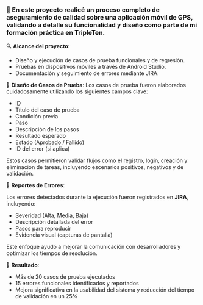### 🧪 En este proyecto realicé un proceso completo de aseguramiento de calidad sobre una aplicación móvil de GPS, validando a detalle su funcionalidad y diseño como parte de mi formación práctica en TripleTen.

🔍 **Alcance del proyecto**:
- Diseño y ejecución de casos de prueba funcionales y de regresión.
- Pruebas en dispositivos móviles a través de Android Studio.
- Documentación y seguimiento de errores mediante JIRA.

🧪 **Diseño de Casos de Prueba**:
Los casos de prueba fueron elaborados cuidadosamente utilizando los siguientes campos clave:

- ID
- Título del caso de prueba
- Condición previa
- Paso
- Descripción de los pasos
- Resultado esperado
- Estado (Aprobado / Fallido)
- ID del error (si aplica)

Estos casos permitieron validar flujos como el registro, login, creación y eliminación de tareas, incluyendo escenarios positivos, negativos y de validación.

🐛 **Reportes de Errores**:

Los errores detectados durante la ejecución fueron registrados en **JIRA**, incluyendo:

- Severidad (Alta, Media, Baja)
- Descripción detallada del error
- Pasos para reproducir
- Evidencia visual (capturas de pantalla)

Este enfoque ayudó a mejorar la comunicación con desarrolladores y optimizar los tiempos de resolución.

🎯 **Resultado**:
- Más de 20 casos de prueba ejecutados
- 15 errores funcionales identificados y reportados
- Mejora significativa en la usabilidad del sistema y reducción del tiempo de validación en un 25%
